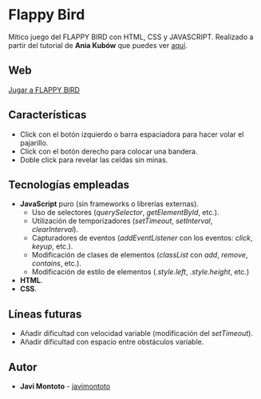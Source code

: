 # Flappy Bird
Mítico juego del FLAPPY BIRD con HTML, CSS y JAVASCRIPT. 
Realizado a partir del tutorial de **Ania Kubów** que puedes ver [aquí](https://www.youtube.com/watch?v=gxHcW84izz0).

## Web
[Jugar a FLAPPY BIRD](https://javimontoto.github.io/FlappyBird/)

## Características
* Click con el botón izquierdo o barra espaciadora para hacer volar el pajarillo.
* Click con el botón derecho para colocar una bandera.
* Doble click para revelar las celdas sin minas.

## Tecnologías empleadas
* **JavaScript** puro (sin frameworks o librerías externas).
  * Uso de selectores (*querySelector*, *getElementById*, etc.).
  * Utilización de temporizadores (*setTimeout*, *setInterval*, *clearInterval*).
  * Capturadores de eventos (*addEventListener* con los eventos: *click*, *keyup*, etc.).
  * Modificación de clases de elementos (*classList* con *add*, *remove*, *contains*, etc.).
  * Modificación de estilo de elementos (*.style.left*, *.style.height*, etc.)
* **HTML**.
* **CSS**.

## Líneas futuras
* Añadir dificultad con velocidad variable (modificación del *setTimeout*).
* Añadir dificultad con espacio entre obstáculos variable.

## Autor
* **Javi Montoto** - [javimontoto](https://github.com/javimontoto)
